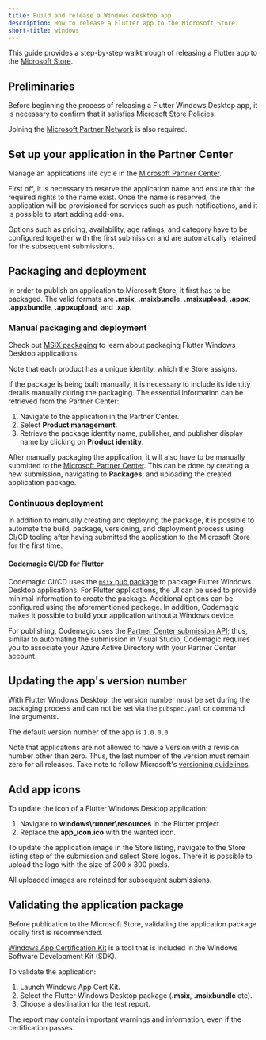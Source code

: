 ```yaml
---
title: Build and release a Windows desktop app
description: How to release a Flutter app to the Microsoft Store.
short-title: windows
---
```


This guide provides a step-by-step walkthrough of releasing a
Flutter app to the [Microsoft Store][microsoftstore].

## Preliminaries

Before beginning the process of releasing 
a Flutter Windows Desktop app, it is necessary
to confirm that it satisfies [Microsoft Store Policies][storepolicies].

Joining the [Microsoft Partner Network][microsoftpartner] is also required.

## Set up your application in the Partner Center

Manage an applications life cycle in the [Microsoft Partner Center][microsoftpartner].

First off, it is necessary to reserve the application name and ensure that the 
required rights to the name exist. Once the name is reserved, the application 
will be provisioned for services such as push notifications, and it is possible
to start adding add-ons.

Options such as pricing, availability, age ratings, and category have to be 
configured together with the first submission and are automatically retained 
for the subsequent submissions.

## Packaging and deployment

In order to publish an application to Microsoft Store,
it first has to be packaged. The valid formats are **.msix**, **.msixbundle**,
**.msixupload**, **.appx**, **.appxbundle**, **.appxupload**, and **.xap**.

### Manual packaging and deployment

Check out [MSIX packaging][msix packaging] to learn about packaging 
Flutter Windows Desktop applications.

Note that each product has a unique identity, which the Store assigns.

If the package is being built manually, it is necessary to include its 
identity details manually during the packaging. The essential information
can be retrieved from the Partner Center:

1. Navigate to the application in the Partner Center.
2. Select **Product management**.
3. Retrieve the package identity name, publisher, 
and publisher display name by clicking on **Product identity**.

After manually packaging the application, it will also have to be 
manually submitted to the [Microsoft Partner Center][microsoftpartner].
This can be done by creating a new submission, navigating to **Packages**, 
and uploading the created application package.

### Continuous deployment

In addition to manually creating and deploying the package, 
it is possible to automate the build, package, versioning, 
and deployment process using CI/CD tooling after having submitted
the application to the Microsoft Store for the first time.

#### Codemagic CI/CD for Flutter

Codemagic CI/CD uses the [`msix` pub package][msix package] to package 
Flutter Windows Desktop applications. For Flutter applications, the UI can be 
used to provide minimal information to create the package. Additional options
can be configured using the aforementioned package. In addition, Codemagic 
makes it possible to build your application without a Windows device.

For publishing, Codemagic uses the [Partner Center submission API][partnercenterapi];
thus, similar to automating the submission in Visual Studio, Codemagic requires
you to associate your Azure Active Directory with your Partner Center account.

## Updating the app's version number

With Flutter Windows Desktop, the version number must be set during the 
packaging process and can not be set via the `pubspec.yaml` 
or command line arguments. 

The default version number of the app is `1.0.0.0`.

Note that applications are not allowed to have a Version with a revision number
other than zero. Thus, the last number of the version must remain zero for all
releases. Take note to follow Microsoft's [versioning guidelines][windowspackageversioning].

## Add app icons

To update the icon of a Flutter Windows Desktop application:

1. Navigate to **windows\runner\resources** in the Flutter project.
2. Replace the **app_icon.ico** with the wanted icon.

To update the application image in the Store listing, navigate to 
the Store listing step of the submission and select Store logos. 
There it is possible to upload the logo with the size of 300 x 300 pixels.

All uploaded images are retained for subsequent submissions.

## Validating the application package

Before publication to the Microsoft Store, validating the application
package locally first is recommended. 

[Windows App Certification Kit][windowsappcertification] is a tool that is 
included in the Windows Software Development Kit (SDK).

To validate the application:

1. Launch Windows App Cert Kit.
2. Select the Flutter Windows Desktop package (**.msix**, **.msixbundle** etc).
3. Choose a destination for the test report.

The report may contain important warnings and information, 
even if the certification passes. 

[microsoftstore]: https://www.microsoft.com/en-us/store/apps/windows/
[microsoftpartner]: https://partner.microsoft.com/en-GB/
[msix package]: {{site.pub}}/packages/msix
[msix packaging]: {{site.url}}/desktop#msix-packaging
[partnercenterapi]: https://docs.microsoft.com/en-us/azure/marketplace/azure-app-apis
[storepolicies]: https://docs.microsoft.com/en-us/windows/uwp/publish/store-policies/
[visualstudiopackaging]: https://docs.microsoft.com/en-us/windows/msix/package/packaging-uwp-apps
[visualstudiosubmission]: https://docs.microsoft.com/en-us/windows/msix/package/packaging-uwp-apps#automate-store-submissions
[windowspackageversioning]: https://docs.microsoft.com/en-us/windows/uwp/publish/package-version-numbering
[windowsappcertification]: https://docs.microsoft.com/en-us/windows/uwp/debug-test-perf/windows-app-certification-kit
